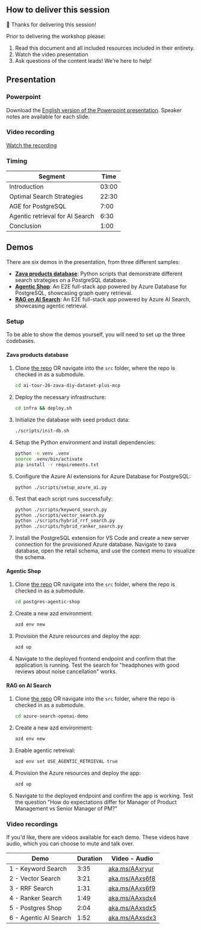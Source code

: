 ## How to deliver this session

🥇 Thanks for delivering this session!

Prior to delivering the workshop please:

1.  Read this document and all included resources included in their entirety.
2.  Watch the video presentation
3.  Ask questions of the content leads! We're here to help!

## Presentation

### Powerpoint

Download the [English version of the Powerpoint presentation](https://microsoft.sharepoint.com/:p:/t/EventSessionUploads/EfGaf8bHX0FEkJRrBmQcD08Bwniycmt4yt3VWDB_i_l1oQ?e=EJ4bBH).
Speaker notes are available for each slide.

### Video recording

[Watch the recording](https://aka.ms/AAxs6f6)

### Timing

| Segment                         | Time  |
|---------------------------------|-------|
| Introduction                    | 03:00 |
| Optimal Search Strategies       | 22:30 |
| AGE for PostgreSQL              |  7:00 |
| Agentic retrieval for AI Search |  6:30 |
| Conclusion                      |  1:00 |

## Demos

There are six demos in the presentation, from three different samples:

* **[Zava products database](https://github.com/microsoft/ai-tour-26-zava-diy-dataset-plus-mcp)**: Python scripts that demonstrate different search strategies on a PostgreSQL database.
* **[Agentic Shop](https://github.com/Azure-Samples/postgres-agentic-shop)**: An E2E full-stack app powered by Azure Database for PostgreSQL, showcasing graph query retrieval.
* **[RAG on AI Search](https://github.com/Azure-Samples/azure-search-openai-demo/)**: An E2E full-stack app powered by Azure AI Search, showcasing agentic retrieval.

### Setup

To be able to show the demos yourself, you will need to set up the three codebases.

#### Zava products database

1. Clone [the repo](https://github.com/microsoft/ai-tour-26-zava-diy-dataset-plus-mcp) OR navigate into the `src` folder, where the repo is checked in as a submodule.

    ```bash
    cd ai-tour-26-zava-diy-dataset-plus-mcp
    ```

2. Deploy the necessary infrastructure:

    ```bash
    cd infra && deploy.sh
    ```

3. Initialize the database with seed product data:

    ```bash
    ./scripts/init-db.sh
    ```

4. Setup the Python environment and install dependencies:

    ```bash
    python -m venv .venv
    source .venv/bin/activate
    pip install -r requirements.txt
    ```

5. Configure the Azure AI extensions for Azure Database for PostgreSQL:

    ```
    python ./scripts/setup_azure_ai.py
    ```

6. Test that each script runs successfully:

    ```bash
    python ./scripts/keyword_search.py
    python ./scripts/vector_search.py
    python ./scripts/hybrid_rrf_search.py
    python ./scripts/hybrid_ranker_search.py
    ```

7. Install the PostgreSQL extension for VS Code and create a new server connection for the provisioned Azure database. Navigate to zava database, open the retail schema, and use the context menu to visualize the schema.

#### Agentic Shop

1. Clone [the repo](https://github.com/Azure-Samples/postgres-agentic-shop) OR navigate into the `src` folder, where the repo is checked in as a submodule.

    ```bash
    cd postgres-agentic-shop
    ```

2. Create a new azd environment:

    ```bash
    azd env new
    ```

2. Provision the Azure resources and deploy the app:

    ```bash
    azd up
    ```

3. Navigate to the deployed frontend endpoint and confirm that the application is running. Test the search for "headphones with good reviews about noise cancellation" works.

#### RAG on AI Search

1. Clone [the repo](https://github.com/Azure-Samples/azure-search-openai-demo) OR navigate into the `src` folder, where the repo is checked in as a submodule.

    ```bash
    cd azure-search-openai-demo
    ```

2. Create a new azd environment:

    ```bash
    azd env new
    ```

3. Enable agentic retreival:

    ```bash
    azd env set USE_AGENTIC_RETRIEVAL true
    ```

4. Provision the Azure resources and deploy the app:

    ```bash
    azd up
    ```

5. Navigate to the deployed endpoint and confirm the app is working. Test the question "How do expectations differ for Manager of Product Management vs Senior Manager of PM?"

### Video recordings

If you'd like, there are videos available for each demo. These videos have audio, which you can choose to mute and talk over.

| Demo 	                  | Duration | Video - Audio  |
--------------------------|----------|----------------|
|  1 - Keyword Search     | 3:35     | [aka.ms/AAxryur](https://aka.ms/AAxryur) |
|  2 - Vector Search      | 3:21     | [aka.ms/AAxs6f8](https://aka.ms/AAxs6f8) |
|  3 - RRF Search         | 1:31     | [aka.ms/AAxs6f9](https://aka.ms/AAxs6f9) |
|  4 - Ranker Search      | 1:49     | [aka.ms/AAxsdx4](https://aka.ms/AAxsdx4) |
|  5 - Postgres Shop      | 2:04     | [aka.ms/AAxsdx5](https://aka.ms/AAxsdx5) |
|  6 - Agentic AI Search  | 1:52     | [aka.ms/AAxsdx3](https://aka.ms/AAxsdx3) |
